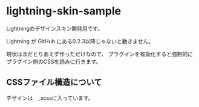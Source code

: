 # lightning-skin-sample

Lightningのデザインスキン開発用です。

Lightning が GitHub にある0.2.3以降じゃないと動きません。

現状はまだとりあえず作っただけなので、
プラグインを有効化すると強制的にプラグイン側のCSSを読みに行きます。

## CSSファイル構造について

デザインは　_scssに入っています。
